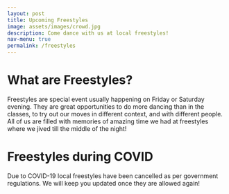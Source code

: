 ```yaml
---
layout: post
title: Upcoming Freestyles
image: assets/images/crowd.jpg
description: Come dance with us at local freestyles!
nav-menu: true
permalink: /freestyles
---
```


# What are Freestyles?

Freestyles are special event usually happening on Friday or Saturday evening. They are great opportunities to do more dancing than in the classes, to try out our moves in different context, and with different people. All of us are filled with memories of amazing time we had at freestyles where we jived till the middle of the night!


# Freestyles during COVID

Due to COVID-19 local freestyles have been cancelled as per government regulations. We will keep you updated once they are allowed again!
